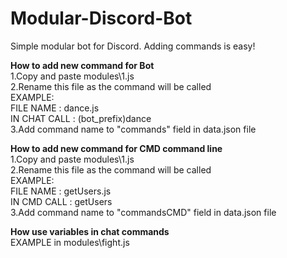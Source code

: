 # Modular-Discord-Bot
Simple modular bot for Discord. Adding commands is easy!

**How to add new command for Bot** <br />
  1.Copy and paste modules\1.js <br />
  2.Rename this file as the command will be called <br />
  EXAMPLE: <br />
  FILE NAME : dance.js <br />
  IN CHAT CALL : (bot_prefix)dance <br />
  3.Add command name to "commands" field in data.json file
  
  
  
**How to add new command for CMD command line** <br />
  1.Copy and paste modules\1.js <br />
  2.Rename this file as the command will be called <br />
  EXAMPLE: <br />
  FILE NAME : getUsers.js <br />
  IN CMD CALL : getUsers <br />
  3.Add command name to "commandsCMD" field in data.json file
  
  
  **How use variables in chat commands** <br />
    EXAMPLE in modules\fight.js
